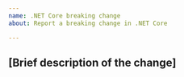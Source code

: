```yaml
---
name: .NET Core breaking change
about: Report a breaking change in .NET Core

---
```

<!-- 
This issue template is for use in opening issues that document breaking changes. 

Text in brackets are placeholders; replace the text with the requested information and remove the brackets before submitting the issue. Also remove this comment before submitting the issue.

-->
## [Brief description of the change]

